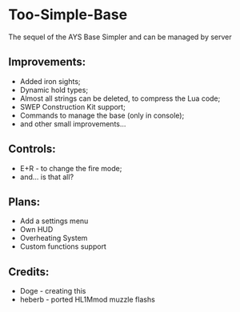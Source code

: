 # Too-Simple-Base
The sequel of the AYS Base
Simpler and can be managed by server

## Improvements:
* Added iron sights;
* Dynamic hold types;
* Almost all strings can be deleted, to compress the Lua code;
* SWEP Construction Kit support;
* Commands to manage the base (only in console);
* and other small improvements...

## Controls:
* E+R - to change the fire mode;
* and... is that all?

## Plans:
* Add a settings menu
* Own HUD
* Overheating System
* Custom functions support

## Credits:
* Doge - creating this
* heberb - ported HL1Mmod muzzle flashs
